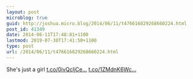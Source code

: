 ```yaml
---
layout: post
microblog: true
guid: http://joshua.micro.blog/2014/06/11/t476616829268660224.html
post_id: 41349
date: 2014-06-11T17:48:01+1100
lastmod: 2019-07-30T17:41:50+1100
type: post
url: /2014/06/11/t476616829268660224.html
---
```

She's just a girl [t.co/0ivQcljCe...](http://t.co/0ivQcljCeL) [t.co/1ZMdnK6Wc...](http://t.co/1ZMdnK6Wc2)
